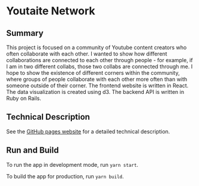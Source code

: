 # Youtaite Network

## Summary
This project is focused on a community of Youtube content creators who often collaborate with each other. I wanted to show how different collaborations are connected to each other through people - for example, if I am in two different collabs, those two collabs are connected through me. I hope to show the existence of different corners within the community, where groups of people collaborate with each other more often than with someone outside of their corner. The frontend website is written in React. The data visualization is created using d3. The backend API is written in Ruby on Rails.

## Technical Description
See the [GitHub pages website](https://eberleant.github.io/youtaite-network-client) for a detailed technical description.

## Run and Build

To run the app in development mode, run `yarn start`.

To build the app for production, run `yarn build`.
